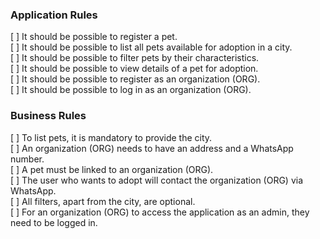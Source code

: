 ### Application Rules
[ ] It should be possible to register a pet.<br>
[ ] It should be possible to list all pets available for adoption in a city. <br> 
[ ] It should be possible to filter pets by their characteristics. <br>
[ ] It should be possible to view details of a pet for adoption. <br>
[ ] It should be possible to register as an organization (ORG). <br>
[ ] It should be possible to log in as an organization (ORG). <br>

### Business Rules
[ ] To list pets, it is mandatory to provide the city. <br>
[ ] An organization (ORG) needs to have an address and a WhatsApp number. <br>
[ ] A pet must be linked to an organization (ORG). <br>
[ ] The user who wants to adopt will contact the organization (ORG) via WhatsApp. <br>
[ ] All filters, apart from the city, are optional. <br>
[ ] For an organization (ORG) to access the application as an admin, they need to be logged in. <br>
